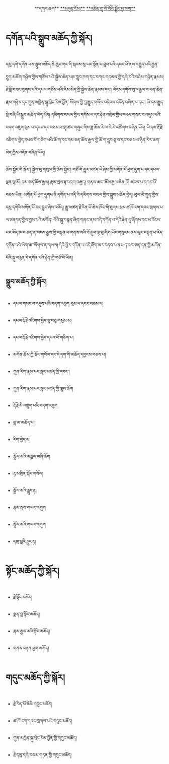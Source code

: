 
<p align="center">
  <span>**དཀར་ཆག**</span>
  <a href="https://bdrc-reader.github.io/mugey-gonpa/">**མདུན་ངོས།**</a>
  <a href="https://bdrc-reader.github.io/mugey-gonpa/%E0%BD%A0%E0%BD%9B%E0%BD%B2%E0%BD%93%E0%BC%8B%E0%BD%82%E0%BE%B2%E0%BE%AD%E0%BC%8B%E0%BD%A6%E0%BD%BC%E0%BC%8B%E0%BD%A6%E0%BD%BC%E0%BD%A0%E0%BD%B2%E0%BC%8B%E0%BD%A6%E0%BE%A6%E0%BE%B1%E0%BD%BC%E0%BD%84%E0%BC%8B%E0%BD%96%E0%BE%B1%E0%BC%8B%E0%BD%81%E0%BD%82">**འཛིན་གྲྭ་སོ་སོའི་སྦྱོང་བྱ་ཁག**</a></p>
  


# དགོན་པའི་སྒྲུབ་མཆོད་ཀྱི་སྐོར།

དམུ་དགེ་དགོན་པས་སྒྲུབ་མཆོད་ཆེ་ཆུང་གང་གི་སྐབས་སུ་ཡང་སྟོན་པ་ཐུབ་པའི་དབང་པོ་ནས་བརྒྱུད་པའི་རྒྱན་དྲུག་མཆོག་གཉིས་ཀྱིས་གཙོས་པའི་སྐྱེས་ཆེན་པཎ་གྲུབ་ཁག་དང་བཀའ་གདམས་ཀྱི་དགེ་བའི་བཤེས་གཉེན་རྣམས། རྗེ་བློ་བཟང་གྲགས་པའི་དཔལ་གཙོས་པའི་རིས་མེད་ཀྱི་སྐྱེས་ཆེན་རྣམས་དང་། ཡོངས་དགོས་སུ་༸རྒྱལ་བ་པན་ཆེན་རྣམ་གཉིས་དང་ཀུན་མཁྱེན་སྐུ་ཕྲེང་རིམ་བྱོན་
སོགས་ཀྱི་བླ་རྒྱུད་གསོལ་འདེབས་འདོན་བཞིན་པ་དང་། ཡི་དམ་རྒྱུད་སྡེ་བཞི་ཡི་སྒྲུབ་མཆོད་ཡོད་མོད། དམིགས་བསལ་གྱིས་དགོས་པ་དང་རྟེན་འབྲེལ་གྱིས་དཔལ་གསང་བ་འདུས་པའི་བདག་འཇུག་བུམ་པ་དབང་དང་བཅས་པ་གྲྭ་ཚང་གཞུང་གིས་ཟླ་ཆོས་རེ་ལ་རེ་རེ་འཚོགས་བཞིན་ཡོད། ཡི་དམ་རྡོ་རྗེ་འཇིགས་བྱེད་དཔའ་བོ་གཅིག་པའི་ཆོ་ག་དང་དམ་ཅན་ཆོས་རྒྱལ་གྱི་ཆོ་ག་དྲུབ་ཅུ་བ་དང་བཅས་པ་ཉིན་རེར་ཆག་
མེད་ཀྱིས་འདོན་བཞིན་ཡོད། 

ཆོས་སྐྱོང་གི་སྐོར་། སྐྱེས་བུ་གསུམ་གྱི་ཆོས་སྐྱོང་། གཙོ་བོ་མྱུར་མཛད་ཡེ་ཤེས་ཀྱི་མགོན་པོ་ཕྱག་དྲུག་པ་དང་དཔལ་ལྡན་ལྷ་མོ། དམ་ཅན་ཆོས་རྒྱལ། རྣམ་སྲས་རྟ་བདག་བརྒྱད། གནས་ཆང་་ཆོས་རྒྱལ་ཆེན་པོ། ཚངས་པ་དཀར་པོ་བཅས་ཡིན། མགོན་པོ་ཕྱག་དྲུགཔ་ནི་དགོན་པ་འདི་འི་དམིགས་བསལ་གྱིས་སྒྲུབ་མཆོད་བྱེད། ཡུལ་མི་ཀུན་གྱིས་དམུ་དགེའི་མགོན་པོ་རང་བྱུང་ཞེས་འབོད། རྒྱུ་མཚན་རྗེ་རིན་པོ་ཆེས་ཁོང་གི་ཐུགས་སྲས་ཚ་ཁོ་ངག་དབང་གྲགས་པ་ལ་ཙནདན་གྱིས་བྱས་པའི་མགོན་
པོའི་སྐུ་བརྙན་ཞིག་གནང་ནས་འདི་དགོན་པ་དེའི་རྟེན་དུ་ཞོགས་དང་མ་འོངས་པར་བོད་ཁ་བ་ཅན་ན་སངས་རྒྱས་ཀྱི་བསྟན་པ་གནས་སའི་ཟོ་རྐུབ་ལྟ་བུ་ཞིག་ཡོང་གསུངས་ནས་ལུང་བསྟན་པ་རེད་དགོན་པའི་ཡིག་ཆ་་སོགས་ན་གསལ། དེའི་ཕྱིར་དགོན་པ་འདི་ཐོག་མར་བཏབ་པ་ནས་ད་བར་ཙན་དན་གྱི་མགོན་པོའི་སྐུ་བརྙན་དེ་དགོན་པའི་རྟེན་གྱི་གཙོ་བོ་ཡིན།


## སྒྲུབ་མཆོད་ཀྱི་སྐོར།

* དཔལ་གསང་བ་འདུས་པའི་བདག་འཇུག བུམ་པ་དབང་བཅས་པ།

* དཔལ་རྡོ་རྗེ་འཇིགས་བྱེད་ལྷ་བཅུ་གསུམ་མ།

* དཔལ་རྡོ་རྗེ་འཇིགས་བྱེད་དཔའ་བོ་གཅིག་པ།

* མགོན་ཆོས་ཀྱི་སྐོང་གསོལ་དང་དེ་དག་གི་མཆོད་དབྱངས་བཅས་པ།

* ཀུན་རིག་རྣམ་པར་སྣང་མཛད་ཀྱི་དབང་།

* ཀུན་རིག་རྣམ་པར་སྣང་མཛད་ཀྱི་ཁྲུས་ཆོག

* རྡོ་རྗེ་མི་འཁྲུག་པའི་བདག་འཇུག

* བླ་མ་མཆོད་པ།

* རིག་བྱེད་མ།

* སྒྲོལ་མའི་མཎྜལ་བཞི་ཆོག

* རྟ་མགྲིན་སྐོང་གསོལ།

* སྒྲོལ་མའི་རླུང་རྟ།

* རྣམ་སྲས་གཡང་འགུག

* སྒྲོལ་མའི་གཡང་འགུག

* དགྲ་བླའི་རླུང་རྟ།

# སྟོང་མཆོད་ཀྱི་སྐོར།


* རྗེ་སྟོང་མཆོད།

* སྨན་བླ་སྟོང་མཆོད།

* རྣམ་རྒྱལ་མའི་སྟོང་མཆོད།

* གནས་བརྟན་ཕྱག་མཆོད།

# གདུང་མཆོད་ཀྱི་སྐོར།


* རྗེ་རིན་པོ་ཆེའི་གདུང་མཆོད།

* ཚ་ཁོ་ངག་དབང་གྲགས་པའི་གདུང་མཆོད།

* ཀུན་མཁྱེན་སྐུ་ཕྲེང་རིམ་བྱོན་གྱི་གདུང་མཆོད།

* རྗེ་དམུ་དགེ་བསམ་གཏན་གྱི་གདུང་མཆོད།



